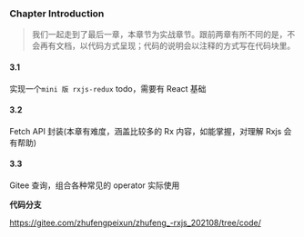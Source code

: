 ### Chapter Introduction

> 我们一起走到了最后一章，本章节为实战章节。跟前两章有所不同的是，不会再有文档，以代码方式呈现；代码的说明会以注释的方式写在代码块里。

#### 3.1

实现一个`mini 版 rxjs-redux` todo，需要有 React 基础

#### 3.2

Fetch API 封装(本章有难度，涵盖比较多的 Rx 内容，如能掌握，对理解 Rxjs 会有帮助)

#### 3.3

Gitee 查询，组合各种常见的 operator 实际使用

**代码分支**

https://gitee.com/zhufengpeixun/zhufeng_-rxjs_202108/tree/code/
